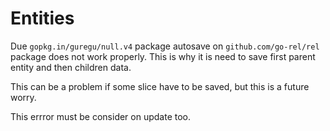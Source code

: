 # Entities

Due `gopkg.in/guregu/null.v4` package autosave on `github.com/go-rel/rel` package does not work properly. This is why it is need to save first parent entity and then children data.

This can be a problem if some slice have to be saved, but this is a future worry.

This errror must be consider on update too.
